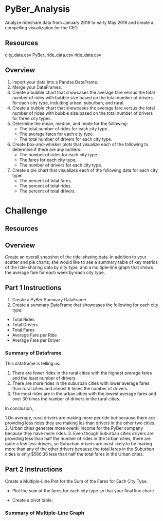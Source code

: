 # PyBer_Analysis
Analyze rideshare data from January 2019 to early May 2019 and create a compelling visualization for the CEO.

## Resources
city_data.csv
PyBer_ride_data.csv
ride_data.csv

## Overview
1. Import your data into a Pandas DataFrame.
2. Merge your DataFrames.
3. Create a bubble chart that showcases the average fare versus the total number of rides with bubble size based on the total number of drivers for each city type, including urban, suburban, and rural.
4. Create a bubble chart that showcases the average fare versus the total number of rides with bubble size based on the total number of drivers for three city types.
5. Determine the mean, median, and mode for the following:
	- The total number of rides for each city type.
	- The average fares for each city type.
	- The total number of drivers for each city type.
6. Create box-and-whisker plots that visualize each of the following to determine if there are any outliers:
	- The number of rides for each city type.
	- The fares for each city type.
	- The number of drivers for each city type.
7. Create a pie chart that visualizes each of the following data for each city type:
	- The percent of total fares.
	- The percent of total rides.
	- The percent of total drivers.

# Challenge

## Resources



## Overview

Create an overall snapshot of the ride-sharing data. In addition to your scatter and pie charts, she would like to see a summary table of key metrics of the ride-sharing data by city type, and a multiple-line graph that shows the average fare for each week by each city type.

## Part 1 Instructions

1. Create a PyBer Summary DataFrame.
2. Create a summary DataFrame that showcases the following for each city type:

- Total Rides
- Total Drivers
- Total Fares
- Average Fare per Ride
- Average Fare per Driver


### Summary of Dataframe

This dataframe is telling us:

1. There are fewer rides in the rural cities with the highest average fares and the least number of drivers.
2. There are more rides in the suburban cities with lower average fares than rural cities and almost 6 times the number of drivers.
3. The most rides are in the urban cities with the lowest average fares and over 30 times the number of drivers in the rural cities.

In conclusion, 

1.On average, rural drivers are making more per ride but because there are providing less rides they are making les than drivers in the other two cities.
2. Urban cities generate more overall income for the PyBer company because they have more rides.
3. Even though Suburban cities drivers are providing less than half the number of rides in the Urban cities, there are quite a few less drivers, so Suburban drivers are most likely to be making more than any of the other drivers because the total fares in the Suburban cities is only $566.36 less than half the total fares in the Urban cities.


## Part 2 Instructions

Create a Multiple-Line Plot for the Sum of the Fares for Each City Type.

- Plot the sum of the fares for each city type so that your final line chart:


- Create a pivot table:

### Summary of Multiple-Line Graph

